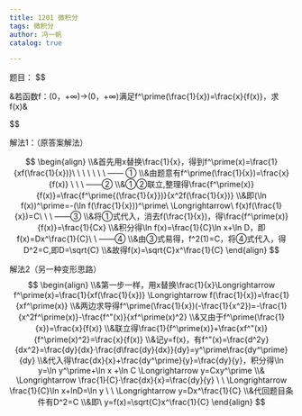 ```yaml
---
title: 1201 微积分
tags: 微积分
author: 冯一帆
catalog: true

---
```

题目：
$$

&若函数f：(0，+∞)→(0，+∞)满足f^\prime(\frac{1}{x})=\frac{x}{f(x)}，求f(x)&

$$
<!--more-->
解法1：（原答案解法）

$$
\begin{align}
\\&首先用x替换\frac{1}{x}，得到f^\prime(x)=\frac{1}{xf(\frac{1}{x})}\ \ \ \ \ \ \ —— ①
\\&由题意有f^\prime(\frac{1}{x})=\frac{x}{f(x)} \ \ \  ——②
\\&①②联立,整理得\frac{f^\prime(x)}{f(x)}=\frac{f^\prime{(\frac{1}{x}})}{x^2f(\frac{1}{x})}
\\&即(\ln f(x))^\prime=-(\ln f(\frac{1}{x}))^\prime\ \Longrightarrow\ f(x)f(\frac{1}{x})=C\ \ \  ——③
\\&将①式代入，消去f(\frac{1}{x})，得\frac{f^\prime(x)}{f(x)}=\frac{1}{Cx}
\\&积分得\ln f(x)=\frac{1}{C}\ln x+\ln D，即f(x)=Dx^\frac{1}{C}\ \ ——④
\\&由③式易得，f^2(1)=C，将④式代入，得D^2=C,即D=\sqrt{C}
\\&故得f(x)=\sqrt{C}x^\frac{1}{C}
\end{align}
$$


解法2（另一种变形思路）
$$
\begin{align}
\\&第一步一样，用x替换\frac{1}{x}\Longrightarrow f^\prime(x)=\frac{1}{xf(\frac{1}{x})} \Longrightarrow f(\frac{1}{x})=\frac{1}{xf^\prime(x)}
\\&两边求导得f^\prime(\frac{1}{x})(-\frac{1}{x^2})=-\frac{1}{x^2f^\prime(x)}-\frac{f^"(x)}{xf^\prime(x)^2}
\\&又由于f^\prime(\frac{1}{x})=\frac{x}{f(x)}
\\&联立得\frac{1}{f^\prime(x)}+\frac{xf^"(x)}{f^\prime(x)^2}=\frac{x}{f(x)}
\\&记y=f(x)，有f^"(x)=\frac{d^2y}{dx^2}=\frac{dy}{dx}·\frac{d\frac{dy}{dx}}{dy}=y^\prime\frac{dy^\prime}{dy}
\\&代入得\frac{dx}{x}+\frac{dy^\prime}{y}=\frac{dy}{y}，积分得\ln y=\ln y^\prime+\ln x +\ln C \Longrightarrow y=Cxy^\prime
\\& \Longrightarrow \frac{1}{C}·\frac{dx}{x}=\frac{dy}{y} \ \ \Longrightarrow \frac{1}{C}\ln x+lnD=\ln y \ \ \Longrightarrow y=Dx^\frac{1}{C}
\\&代回题目条件有D^2=C
\\&即\ y=f(x)=\sqrt{C}x^\frac{1}{C}
\end{align}
$$

<!--more-->
